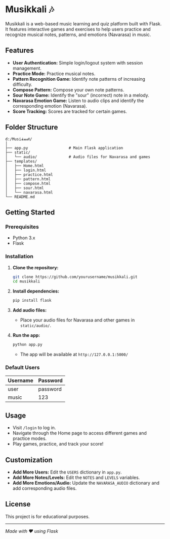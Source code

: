 # Musikkali 🎶

Musikkali is a web-based music learning and quiz platform built with Flask. It features interactive games and exercises to help users practice and recognize musical notes, patterns, and emotions (Navarasa) in music.

## Features

- **User Authentication:** Simple login/logout system with session management.
- **Practice Mode:** Practice musical notes.
- **Pattern Recognition Game:** Identify note patterns of increasing difficulty.
- **Compose Pattern:** Compose your own note patterns.
- **Sour Note Game:** Identify the "sour" (incorrect) note in a melody.
- **Navarasa Emotion Game:** Listen to audio clips and identify the corresponding emotion (Navarasa).
- **Score Tracking:** Scores are tracked for certain games.

## Folder Structure

```
d:/Musiக்களி/
│
├── app.py                  # Main Flask application
├── static/
│   └── audio/              # Audio files for Navarasa and games
├── templates/
│   ├── Home.html
│   ├── login.html
│   ├── practice.html
│   ├── pattern.html
│   ├── compose.html
│   ├── sour.html
│   └── navarasa.html
└── README.md
```

## Getting Started

### Prerequisites

- Python 3.x
- Flask

### Installation

1. **Clone the repository:**
    ```sh
    git clone https://github.com/yourusername/musikkali.git
    cd musikkali
    ```

2. **Install dependencies:**
    ```sh
    pip install flask
    ```

3. **Add audio files:**
    - Place your audio files for Navarasa and other games in `static/audio/`.

4. **Run the app:**
    ```sh
    python app.py
    ```
    - The app will be available at `http://127.0.0.1:5000/`

### Default Users

| Username | Password |
|----------|----------|
| user     | password |
| music    | 123      |

## Usage

- Visit `/login` to log in.
- Navigate through the Home page to access different games and practice modes.
- Play games, practice, and track your score!

## Customization

- **Add More Users:** Edit the `USERS` dictionary in `app.py`.
- **Add More Notes/Levels:** Edit the `NOTES` and `LEVELS` variables.
- **Add More Emotions/Audio:** Update the `NAVARASA_AUDIO` dictionary and add corresponding audio files.

## License

This project is for educational purposes.

---

*Made with ❤️ using Flask*